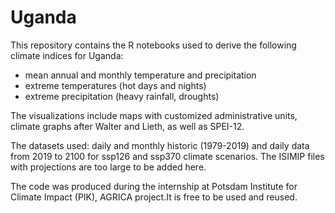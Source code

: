 # Uganda

This repository contains the R notebooks used to derive the following climate indices for Uganda:
- mean annual and monthly temperature and precipitation
- extreme temperatures (hot days and nights)
- extreme precipitation (heavy rainfall, droughts)

The visualizations include maps with customized administrative units, climate graphs after Walter and Lieth, as well as SPEI-12. 

The datasets used: daily and monthly historic (1979-2019) and daily data from 2019 to 2100 for ssp126 and ssp370 climate scenarios. The ISIMIP files with projections are too large to be added here.

The code was produced during the internship at Potsdam Institute for Climate Impact (PIK), AGRICA project.It is free to be used and reused. 
